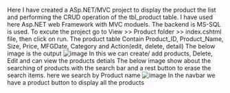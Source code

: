 Here I have created a ASp.NET/MVC project to display the product the list and performing the CRUD operation of the tbl_product table.
I have used here Asp.NET web Framework with MVC moduels.
The backend is MS-SQL is used.
To excute the project go to View >> Product folder >> index.cshtml file, then click on run.
The product table Contain Product_ID, Product_Name, Size, Price, MFGDate, Category and Action(edit, delete, detail)
The below image is the output
![image](https://github.com/syedasuhum/Products/assets/112943478/b7b9cebd-c63e-47d5-b043-858b643e2dae)
In this we can create/ add products, Delete, Edit and can view the products detials
The below image show about the searching of products with the search bar and a rest button to erase the search items.
here we search by Product name
![image](https://github.com/syedasuhum/Products/assets/112943478/5e3f357a-8802-420c-be1e-ce79a77211c3)
In the navbar we have a product button to display all the products
